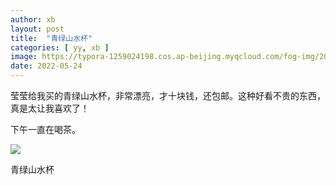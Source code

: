 ```yaml
---
author: xb
layout: post
title:  "青绿山水杯"
categories: [ yy, xb ]
image: https://typora-1259024198.cos.ap-beijing.myqcloud.com/fog-img/2022-05-24-post.jpeg
date: 2022-05-24
---
```

莹莹给我买的青绿山水杯，非常漂亮，才十块钱，还包邮。这种好看不贵的东西，真是太让我喜欢了！

下午一直在喝茶。

<div class="article-img-wrapper">
   <img src="https://typora-1259024198.cos.ap-beijing.myqcloud.com/fog-img/2022-05-24.jpeg">
   <p class="caption">青绿山水杯</p>
</div>
